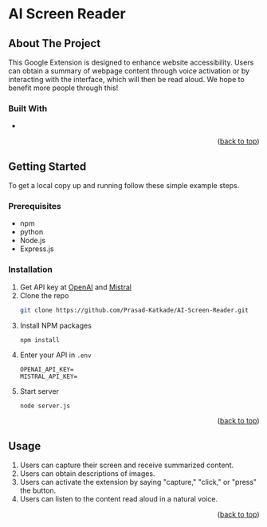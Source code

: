 # AI Screen Reader

## About The Project

This Google Extension is designed to enhance website accessibility. Users can obtain a summary of webpage content through voice activation or by interacting with the interface, which will then be read aloud. We hope to benefit more people through this!


### Built With


* 

<p align="right">(<a href="#readme-top">back to top</a>)</p>



<!-- GETTING STARTED -->
## Getting Started

To get a local copy up and running follow these simple example steps.

### Prerequisites

* npm
* python
* Node.js
* Express.js

### Installation


1. Get API key at [OpenAI](https://platform.openai.com/docs/quickstart) and [Mistral](https://docs.mistral.ai/getting-started/clients/)
2. Clone the repo
   ```sh
   git clone https://github.com/Prasad-Katkade/AI-Screen-Reader.git
   ```
3. Install NPM packages
   ```sh
   npm install
   ```
4. Enter your API in `.env`
   ```
   OPENAI_API_KEY=
   MISTRAL_API_KEY=
   ```
5. Start server
   ```
   node server.js
   ```

<p align="right">(<a href="#readme-top">back to top</a>)</p>



<!-- USAGE EXAMPLES -->
## Usage

1. Users can capture their screen and receive summarized content.
2. Users can obtain descriptions of images.
3. Users can activate the extension by saying "capture," "click," or "press" the button.
4. Users can listen to the content read aloud in a natural voice.

<p align="right">(<a href="#readme-top">back to top</a>)</p>

